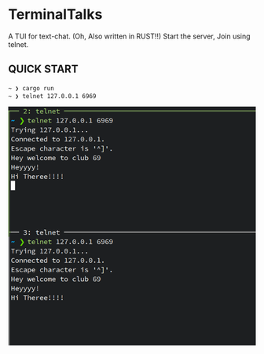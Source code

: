 # TerminalTalks

A TUI for text-chat. (Oh, Also written in RUST!!)
Start the server, Join using telnet.

## QUICK START

```console
~ ❯ cargo run
~ ❯ telnet 127.0.0.1 6969
```
![thumbnail](./TerminalTalk.png)
